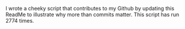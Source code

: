I wrote a cheeky script that contributes to my Github by updating this ReadMe to illustrate why more than commits matter. This script has run 2774 times.